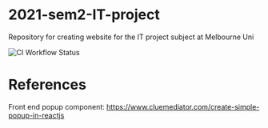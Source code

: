 # 2021-sem2-IT-project

Repository for creating website for the IT project subject at Melbourne Uni

![CI Workflow Status](https://github.com/github/docs/actions/workflows/node.js.yml/badge.svg)

# References

Front end popup component:
https://www.cluemediator.com/create-simple-popup-in-reactjs
